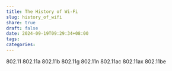 ```yaml
---
title: The History of Wi-Fi
slug: history_of_wifi
share: true
draft: false
date: 2024-09-19T09:29:34+08:00
tags: 
categories:
---
```




802.11
802.11a
802.11b
802.11g
802.11n
802.11ac
802.11ax
802.11be
